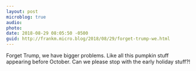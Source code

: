 ```yaml
---
layout: post
microblog: true
audio: 
photo: 
date: 2018-08-29 08:05:50 -0500
guid: http://frankm.micro.blog/2018/08/29/forget-trump-we.html
---
```

Forget Trump, we have bigger problems. Like all this pumpkin stuff appearing before October. Can we please stop with the early holiday stuff?!
